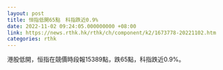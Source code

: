 ```yaml
---
layout: post
title: 恒指低開65點　科指跌近0.9%
date: 2022-11-02 09:24:05.000000000 +08:00
link: https://news.rthk.hk/rthk/ch/component/k2/1673778-20221102.htm
categories: rthk
---
```


港股低開，恒指在競價時段報15389點，跌65點，科指跌近0.9%。
